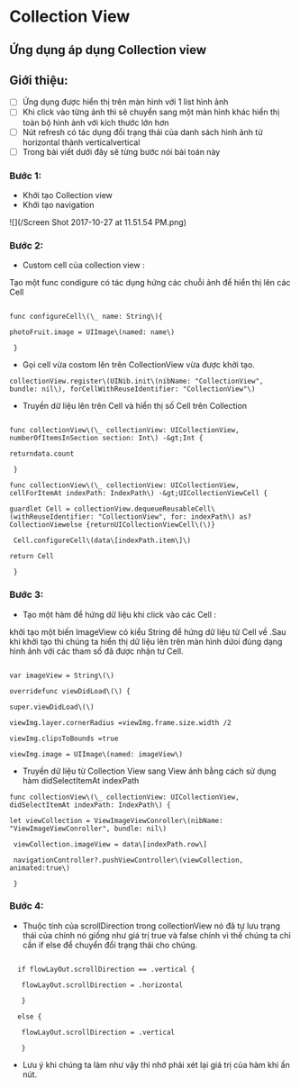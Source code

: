 # **Collection View**

## Ứng dụng áp dụng Collection view

## Giới thiệu:

* [ ] Ứng dụng được hiển thị trên màn hình với 1 list hình ảnh 
* [ ] Khi click vào từng ảnh thì sẽ chuyển sang một màn hình khác hiển thị toàn bộ hình ảnh với kích thước lớn hơn
* [ ] Nút refresh có tác dụng đổi trạng thái của danh sách hình ảnh từ horizontal thành verticalvertical
* [ ] Trong bài viết dưới đây sẽ từng bước nói bài toán này

### Bước 1:

* Khởi tạo Collection view 
* Khởi tạo navigation

![](/Screen Shot 2017-10-27 at 11.51.54 PM.png)

### Bước 2:

* Custom cell của collection view :

Tạo một func condigure có tác dụng hứng các chuỗi ảnh để hiển thị lên các Cell

```

func configureCell\(\_ name: String\){

photoFruit.image = UIImage\(named: name\)

 }

```

* Gọi cell vừa costom lên trên CollectionView vừa được khởi tạo.

```
collectionView.register\(UINib.init\(nibName: "CollectionView", bundle: nil\), forCellWithReuseIdentifier: "CollectionView"\)

```

* Truyền dữ liệu lên trên Cell và hiển thị số Cell trên Collection

```

func collectionView\(\_ collectionView: UICollectionView, numberOfItemsInSection section: Int\) -&gt;Int {

returndata.count

 }

func collectionView\(\_ collectionView: UICollectionView, cellForItemAt indexPath: IndexPath\) -&gt;UICollectionViewCell {

guardlet Cell = collectionView.dequeueReusableCell\(withReuseIdentifier: "CollectionView", for: indexPath\) as? CollectionViewelse {returnUICollectionViewCell\(\)}

 Cell.configureCell\(data\[indexPath.item\]\)

return Cell

 }

```

### Bước 3:

* Tạo một hàm để hứng dữ liệu khi click vào các Cell :

khởi tạo một biến ImageView có kiểu String để hứng dữ liệu từ Cell về .Sau khi khởi tạo thì chúng ta hiển thị dữ liệu lên trên màn hình dứoi đúng dạng hình ảnh với các tham số đã được nhận tư Cell.  
```

var imageView = String\(\)

overridefunc viewDidLoad\(\) {

super.viewDidLoad\(\)

viewImg.layer.cornerRadius =viewImg.frame.size.width /2

viewImg.clipsToBounds =true

viewImg.image = UIImage\(named: imageView\)

```

* Truyền dữ liệu từ Collection View sang View ảnh bằng cách sử dụng hàm didSelectItemAt indexPath

```
func collectionView\(\_ collectionView: UICollectionView, didSelectItemAt indexPath: IndexPath\) {

let viewCollection = ViewImageViewConroller\(nibName: "ViewImageViewConroller", bundle: nil\)

 viewCollection.imageView = data\[indexPath.row\]

 navigationController?.pushViewController\(viewCollection, animated:true\)

 }

```

### Bước 4:

* Thuộc tính của scrollDirection trong collectionView nó đã tự lưu trạng thái của chính nó giống như giá trị true và false chính vì thế chúng ta chỉ cần if else để chuyển đổi trạng thái cho chúng.  
```

  if flowLayOut.scrollDirection == .vertical {

   flowLayOut.scrollDirection = .horizontal

   }

  else {

   flowLayOut.scrollDirection = .vertical

   }

```

* Lưu ý khi chúng ta làm như vậy thì nhớ phải xét lại giá trị của hàm khi ấn nút.



